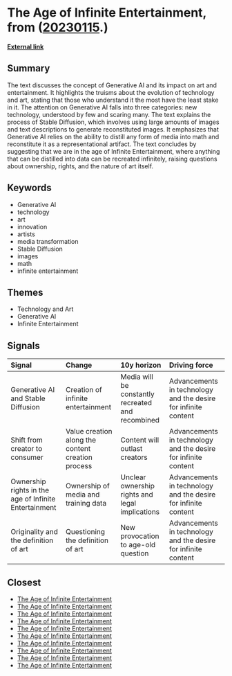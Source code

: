 # __The Age of Infinite Entertainment__, from ([20230115](https://kghosh.substack.com/p/20230115).)

__[External link](https://ethankaplan.com/the-age-of-infinite-entertainment-300ba9d99b1b)__



## Summary

The text discusses the concept of Generative AI and its impact on art and entertainment. It highlights the truisms about the evolution of technology and art, stating that those who understand it the most have the least stake in it. The attention on Generative AI falls into three categories: new technology, understood by few and scaring many. The text explains the process of Stable Diffusion, which involves using large amounts of images and text descriptions to generate reconstituted images. It emphasizes that Generative AI relies on the ability to distill any form of media into math and reconstitute it as a representational artifact. The text concludes by suggesting that we are in the age of Infinite Entertainment, where anything that can be distilled into data can be recreated infinitely, raising questions about ownership, rights, and the nature of art itself.

## Keywords

* Generative AI
* technology
* art
* innovation
* artists
* media transformation
* Stable Diffusion
* images
* math
* infinite entertainment

## Themes

* Technology and Art
* Generative AI
* Infinite Entertainment

## Signals

| Signal                                                | Change                                            | 10y horizon                                       | Driving force                                                  |
|:------------------------------------------------------|:--------------------------------------------------|:--------------------------------------------------|:---------------------------------------------------------------|
| Generative AI and Stable Diffusion                    | Creation of infinite entertainment                | Media will be constantly recreated and recombined | Advancements in technology and the desire for infinite content |
| Shift from creator to consumer                        | Value creation along the content creation process | Content will outlast creators                     | Advancements in technology and the desire for infinite content |
| Ownership rights in the age of Infinite Entertainment | Ownership of media and training data              | Unclear ownership rights and legal implications   | Advancements in technology and the desire for infinite content |
| Originality and the definition of art                 | Questioning the definition of art                 | New provocation to age-old question               | Advancements in technology and the desire for infinite content |

## Closest

* [The Age of Infinite Entertainment](63f1bb42da49c95b95587a4e15740fcb)
* [The Age of Infinite Entertainment](63f1bb42da49c95b95587a4e15740fcb)
* [The Age of Infinite Entertainment](63f1bb42da49c95b95587a4e15740fcb)
* [The Age of Infinite Entertainment](63f1bb42da49c95b95587a4e15740fcb)
* [The Age of Infinite Entertainment](63f1bb42da49c95b95587a4e15740fcb)
* [The Age of Infinite Entertainment](63f1bb42da49c95b95587a4e15740fcb)
* [The Age of Infinite Entertainment](63f1bb42da49c95b95587a4e15740fcb)
* [The Age of Infinite Entertainment](63f1bb42da49c95b95587a4e15740fcb)
* [The Age of Infinite Entertainment](63f1bb42da49c95b95587a4e15740fcb)
* [The Age of Infinite Entertainment](63f1bb42da49c95b95587a4e15740fcb)